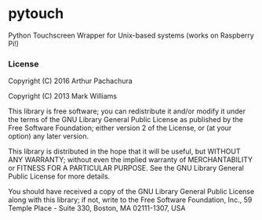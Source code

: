 # pytouch
Python Touchscreen Wrapper for Unix-based systems (works on Raspberry Pi!)

### License

Copyright (C) 2016  Arthur Pachachura

Copyright (C) 2013  Mark Williams

This library is free software; you can redistribute it and/or
modify it under the terms of the GNU Library General Public
License as published by the Free Software Foundation; either
version 2 of the License, or (at your option) any later version.

This library is distributed in the hope that it will be useful,
but WITHOUT ANY WARRANTY; without even the implied warranty of
MERCHANTABILITY or FITNESS FOR A PARTICULAR PURPOSE. See the GNU
Library General Public License for more details.

You should have received a copy of the GNU Library General Public
License along with this library; if not, write to the Free
Software Foundation, Inc., 59 Temple Place - Suite 330, Boston,
MA 02111-1307, USA
